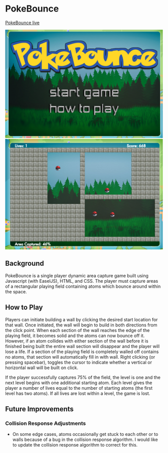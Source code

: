 # PokeBounce
[PokeBounce live](http://www.playpokebounce.com)

![](assets/title.png)
![](assets/gameplay.png)

## Background
PokeBounce is a single player dynamic area capture game built using Javascript (with EaselJS), HTML, and CSS. The player must capture areas of a rectangular playing field containing atoms which bounce around within the space.

## How to Play
Players can initiate building a wall by clicking the desired start location for that wall. Once initiated, the wall will begin to build in both directions from the click point. When each section of the wall reaches the edge of the playing field, it becomes solid and the atoms can now bounce off it. However, if an atom collides with either section of the wall before it is finished being built the entire wall section will disappear and the player will lose a life. If a section of the playing field is completely walled off contains no atoms, that section will automatically fill in with wall. Right clicking (or pressing spacebar), toggles the cursor to indicate whether a vertical or horizontal wall will be built on click.

If the player successfully captures 75% of the field, the level is one and the next level begins with one additional starting atom. Each level gives the player a number of lives equal to the number of starting atoms (the first level has two atoms). If all lives are lost within a level, the game is lost.

## Future Improvements

### Collision Response Adjustments
- On some edge cases, atoms occasionally get stuck to each other or to walls because of a bug in the collision response algorithm. I would like to update the collision response algorithm to correct for this.
